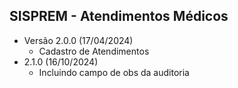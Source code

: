 ## SISPREM - Atendimentos Médicos

- Versão 2.0.0 (17/04/2024)
    - Cadastro de Atendimentos
- 2.1.0 (16/10/2024)
    - Incluindo campo de obs da auditoria
    